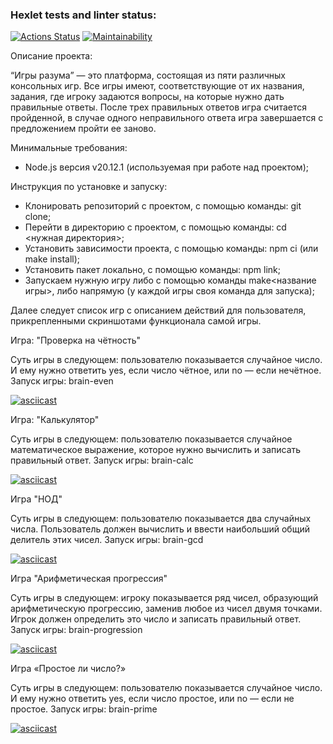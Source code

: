 ### Hexlet tests and linter status:
[![Actions Status](https://github.com/aleksmakhanoff/frontend-project-44/actions/workflows/hexlet-check.yml/badge.svg)](https://github.com/aleksmakhanoff/frontend-project-44/actions)
[![Maintainability](https://api.codeclimate.com/v1/badges/3e28edf8d830ca75bcd7/maintainability)](https://codeclimate.com/github/aleksmakhanoff/frontend-project-44/maintainability)

Описание проекта:

“Игры разума” — это платформа, состоящая из пяти различных консольных игр. Все игры имеют, соответствующие от их названия, задания, где игроку задаются вопросы, на которые нужно дать правильные ответы. После трех правильных ответов игра считается пройденной, в случае одного неправильного ответа игра завершается с предложением пройти ее заново.

Минимальные требования:

- Node.js версия v20.12.1 (используемая при работе над проектом);

Инструкция по установке и запуску:

- Клонировать репозиторий с проектом, с помощью команды: git clone;
- Перейти в директорию с проектом, с помощью команды: cd <нужная директория>;
- Установить зависимости проекта, с помощью команды: npm ci (или make install);
- Установить пакет локально, с помощью команды: npm link;
- Запускаем нужную игру либо с помощью команды make<название игры>, либо напрямую (у каждой игры своя команда для запуска);

Далее следует список игр с описанием действий для пользователя, прикрепленными скриншотами функционала самой игры.

Игра: "Проверка на чётность"

Суть игры в следующем: пользователю показывается случайное число. И ему нужно ответить yes, если число чётное, или no — если нечётное.
Запуск игры: brain-even 

[![asciicast](https://asciinema.org/a/654268.svg)](https://asciinema.org/a/654268)

Игра: "Калькулятор"

Суть игры в следующем: пользователю показывается случайное математическое выражение, которое нужно вычислить и записать правильный ответ.
Запуск игры: brain-calc

[![asciicast](https://asciinema.org/a/654269.svg)](https://asciinema.org/a/654269)

Игра "НОД"

Суть игры в следующем: пользователю показывается два случайных числа. Пользователь должен вычислить и ввести наибольший общий делитель этих чисел.
Запуск игры: brain-gcd

[![asciicast](https://asciinema.org/a/654270.svg)](https://asciinema.org/a/654270)

Игра "Арифметическая прогрессия"

Суть игры в следующем: игроку показывается ряд чисел, образующий арифметическую прогрессию, заменив любое из чисел двумя точками. Игрок должен определить это число и записать правильный ответ.
Запуск игры: brain-progression

[![asciicast](https://asciinema.org/a/654271.svg)](https://asciinema.org/a/654271)

Игра «Простое ли число?»

Суть игры в следующем: пользователю показывается случайное число. И ему нужно ответить yes, если число простое, или no — если не простое.
Запуск игры: brain-prime

[![asciicast](https://asciinema.org/a/654272.svg)](https://asciinema.org/a/654272)
